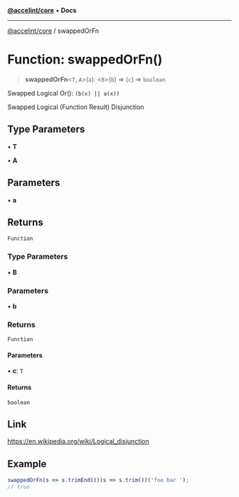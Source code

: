 [**@accelint/core**](../README.md) • **Docs**

***

[@accelint/core](../README.md) / swappedOrFn

# Function: swappedOrFn()

> **swappedOrFn**\<`T`, `A`\>(`a`): \<`B`\>(`b`) => (`c`) => `boolean`

Swapped Logical Or(): `(b(x) || a(x))`

Swapped Logical (Function Result) Disjunction

## Type Parameters

• **T**

• **A**

## Parameters

• **a**

## Returns

`Function`

### Type Parameters

• **B**

### Parameters

• **b**

### Returns

`Function`

#### Parameters

• **c**: `T`

#### Returns

`boolean`

## Link

https://en.wikipedia.org/wiki/Logical_disjunction

## Example

```ts
swappedOrFn(s => s.trimEnd())(s => s.trim())('foo bar ');
// true
```
